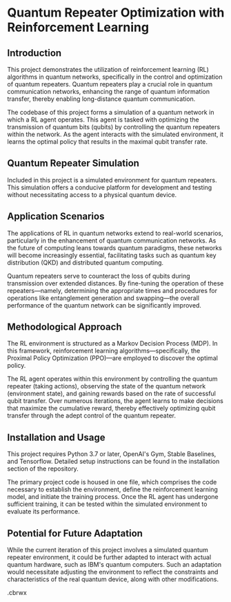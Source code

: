 # Quantum Repeater Optimization with Reinforcement Learning
## Introduction
This project demonstrates the utilization of reinforcement learning (RL) algorithms in quantum networks, specifically in the control and optimization of quantum repeaters. Quantum repeaters play a crucial role in quantum communication networks, enhancing the range of quantum information transfer, thereby enabling long-distance quantum communication.

The codebase of this project forms a simulation of a quantum network in which a RL agent operates. This agent is tasked with optimizing the transmission of quantum bits (qubits) by controlling the quantum repeaters within the network. As the agent interacts with the simulated environment, it learns the optimal policy that results in the maximal qubit transfer rate.

## Quantum Repeater Simulation
Included in this project is a simulated environment for quantum repeaters. This simulation offers a conducive platform for development and testing without necessitating access to a physical quantum device.

## Application Scenarios
The applications of RL in quantum networks extend to real-world scenarios, particularly in the enhancement of quantum communication networks. As the future of computing leans towards quantum paradigms, these networks will become increasingly essential, facilitating tasks such as quantum key distribution (QKD) and distributed quantum computing.

Quantum repeaters serve to counteract the loss of qubits during transmission over extended distances. By fine-tuning the operation of these repeaters—namely, determining the appropriate times and procedures for operations like entanglement generation and swapping—the overall performance of the quantum network can be significantly improved.

## Methodological Approach
The RL environment is structured as a Markov Decision Process (MDP). In this framework, reinforcement learning algorithms—specifically, the Proximal Policy Optimization (PPO)—are employed to discover the optimal policy.

The RL agent operates within this environment by controlling the quantum repeater (taking actions), observing the state of the quantum network (environment state), and gaining rewards based on the rate of successful qubit transfer. Over numerous iterations, the agent learns to make decisions that maximize the cumulative reward, thereby effectively optimizing qubit transfer through the adept control of the quantum repeater.

## Installation and Usage
This project requires Python 3.7 or later, OpenAI's Gym, Stable Baselines, and Tensorflow. Detailed setup instructions can be found in the installation section of the repository.

The primary project code is housed in one file, which comprises the code necessary to establish the environment, define the reinforcement learning model, and initiate the training process. Once the RL agent has undergone sufficient training, it can be tested within the simulated environment to evaluate its performance.

## Potential for Future Adaptation
While the current iteration of this project involves a simulated quantum repeater environment, it could be further adapted to interact with actual quantum hardware, such as IBM's quantum computers. Such an adaptation would necessitate adjusting the environment to reflect the constraints and characteristics of the real quantum device, along with other modifications. 

.cbrwx
